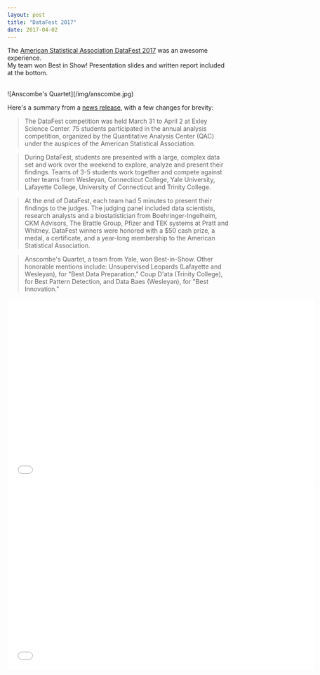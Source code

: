 ```yaml
---
layout: post
title: "DataFest 2017"
date: 2017-04-02
---
```



The [American Statistical Association DataFest 2017](http://datafest.blogs.wesleyan.edu/) was an awesome experience.  
My team won Best in Show! Presentation slides and written report included at the bottom. 

<br/>
![Anscombe's Quartet](/img/anscombe.jpg)  
<br/>

Here's a summary from a [news release](http://newsletter.blogs.wesleyan.edu/2017/04/10/wesleyan-team-honored-for-best-innovation-at-2017-datafest/?gaclick=featured), with a few changes for brevity:

> The DataFest competition was held March 31 to April 2 at Exley Science Center. 75 students participated in the annual analysis competition, organized by the Quantitative Analysis Center (QAC) under the auspices of the American Statistical Association.

> During DataFest, students are presented with a large, complex data set and work over the weekend to explore, analyze and present their findings. Teams of 3-5 students work together and compete against other teams from Wesleyan, Connecticut College, Yale University, Lafayette College, University of Connecticut and Trinity College.

> At the end of DataFest, each team had 5 minutes to present their findings to the judges. The judging panel included data scientists, research analysts and a biostatistician from Boehringer-Ingelheim, CKM Advisors, The Brattle Group, Pfizer and TEK systems at Pratt and Whitney. DataFest winners were honored with a $50 cash prize, a medal, a certificate, and a year-long membership to the American Statistical Association.

> Anscombe's Quartet, a team from Yale, won Best-in-Show. Other honorable mentions include: Unsupervised Leopards (Lafayette and Wesleyan), for "Best Data Preparation," Coup D'ata (Trinity College), for Best Pattern Detection, and Data Baes (Wesleyan), for "Best Innovation."


<embed src="/PDF/DataFest_Slides_Final.pdf" width="700" height="420" type='application/pdf'>
<embed src="/PDF/DataFest_Report_Final.pdf" width="700" height="420" type='application/pdf'>
